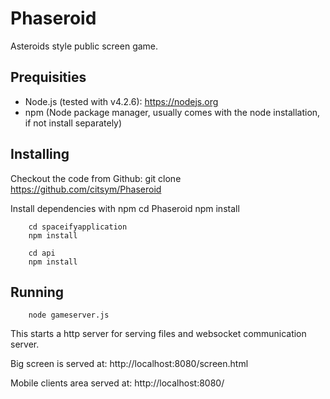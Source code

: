 Phaseroid
=========
Asteroids style public screen game.

Prequisities
------------
* Node.js (tested with v4.2.6): https://nodejs.org
* npm (Node package manager, usually comes with the node installation, if not install separately)

Installing
----------
Checkout the code from Github:
        git clone https://github.com/citsym/Phaseroid

Install dependencies with npm
        cd Phaseroid
        npm install

        cd spaceifyapplication
        npm install

        cd api
        npm install

Running
-------
        node gameserver.js

This starts a http server for serving files and websocket communication server.

Big screen is served at: http://localhost:8080/screen.html

Mobile clients area served at: http://localhost:8080/


